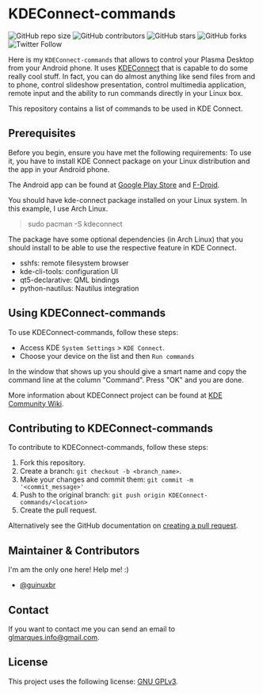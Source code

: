 # KDEConnect-commands

![GitHub repo size](https://img.shields.io/github/repo-size/guinuxbr/KDEConnect-commands)
![GitHub contributors](https://img.shields.io/github/contributors/guinuxbr/KDEConnect-commands)
![GitHub stars](https://img.shields.io/github/stars/guinuxbr/KDEConnect-commands)
![GitHub forks](https://img.shields.io/github/forks/guinuxbr/KDEConnect-commands)
![Twitter Follow](https://img.shields.io/twitter/follow/gllmarques?style=social)

Here is my `KDEConnect-commands` that allows to control your Plasma Desktop from your Android phone. It uses [KDEConnect](https://community.kde.org/KDEConnect) that is capable to do some really cool stuff. In fact, you can do almost anything like send files from and to phone, control slideshow presentation, control multimedia application, remote input and the ability to run commands directly in your Linux box.<br>

This repository contains a list of commands to be used in KDE Connect.<br>

## Prerequisites

Before you begin, ensure you have met the following requirements:
To use it, you have to install KDE Connect package on your Linux distribution and the app in your Android phone.<br>

The Android app can be found at [Google Play Store](https://play.google.com/store/apps/details?id=org.kde.kdeconnect_tp) and [F-Droid](https://f-droid.org/packages/org.kde.kdeconnect_tp/).<br>

You should have kde-connect package installed on your Linux system. In this example, I use Arch Linux.
>sudo pacman -S kdeconnect

The package have some optional dependencies (in Arch Linux) that you should install to be able to use the respective feature in KDE Connect.<br>
* sshfs: remote filesystem browser
* kde-cli-tools: configuration UI
* qt5-declarative: QML bindings
* python-nautilus: Nautilus integration

## Using KDEConnect-commands

To use KDEConnect-commands, follow these steps:
* Access KDE `System Settings` > `KDE Connect`.
* Choose your device on the list and then `Run commands`

In the window that shows up you should give a smart name and copy the command line at the column "Command".
Press "OK" and you are done.

More information about KDEConnect project can be found at [KDE Community Wiki](https://community.kde.org/KDEConnect).

## Contributing to KDEConnect-commands
To contribute to KDEConnect-commands, follow these steps:

1. Fork this repository.
2. Create a branch: `git checkout -b <branch_name>`.
3. Make your changes and commit them: `git commit -m '<commit_message>'`
4. Push to the original branch: `git push origin KDEConnect-commands/<location>`
5. Create the pull request.

Alternatively see the GitHub documentation on [creating a pull request](https://help.github.com/en/github/collaborating-with-issues-and-pull-requests/creating-a-pull-request).

## Maintainer & Contributors
I'm am the only one here! Help me! :)

* [@guinuxbr](https://github.com/guinuxbr)

## Contact
If you want to contact me you can send an email to glmarques.info@gmail.com.

## License
This project uses the following license: [GNU GPLv3](https://www.gnu.org/licenses/gpl-3.0.html).
